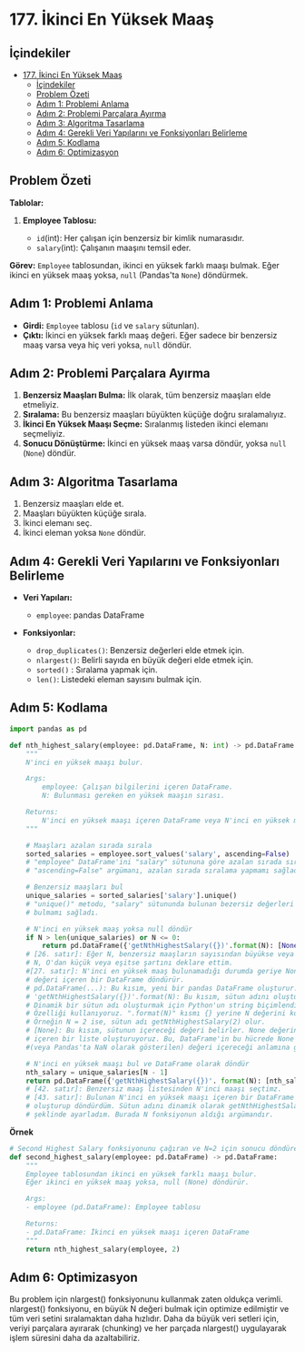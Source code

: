 # 177. İkinci En Yüksek Maaş

## İçindekiler

- [177. İkinci En Yüksek Maaş](#177-i̇kinci-en-yüksek-maaş)
  - [İçindekiler](#i̇çindekiler)
  - [Problem Özeti](#problem-özeti)
  - [Adım 1: Problemi Anlama](#adım-1-problemi-anlama)
  - [Adım 2: Problemi Parçalara Ayırma](#adım-2-problemi-parçalara-ayırma)
  - [Adım 3: Algoritma Tasarlama](#adım-3-algoritma-tasarlama)
  - [Adım 4: Gerekli Veri Yapılarını ve Fonksiyonları Belirleme](#adım-4-gerekli-veri-yapılarını-ve-fonksiyonları-belirleme)
  - [Adım 5: Kodlama](#adım-5-kodlama)
  - [Adım 6: Optimizasyon](#adım-6-optimizasyon)

## Problem Özeti

**Tablolar:**

1. **Employee Tablosu:**

    -   `id`(int): Her çalışan için benzersiz bir kimlik numarasıdır.
    -   `salary`(int): Çalışanın maaşını temsil eder.

**Görev:** `Employee` tablosundan, ikinci en yüksek farklı maaşı bulmak. Eğer ikinci en yüksek maaş yoksa, `null` (Pandas'ta `None`) döndürmek.

## Adım 1: Problemi Anlama

-   **Girdi:** `Employee` tablosu (`id` ve `salary` sütunları).
-   **Çıktı:** İkinci en yüksek farklı maaş değeri. Eğer sadece bir benzersiz maaş varsa veya hiç veri yoksa, `null` döndür.

## Adım 2: Problemi Parçalara Ayırma

1. **Benzersiz Maaşları Bulma:** İlk olarak, tüm benzersiz maaşları elde etmeliyiz.
2. **Sıralama:** Bu benzersiz maaşları büyükten küçüğe doğru sıralamalıyız.
3. **İkinci En Yüksek Maaşı Seçme:** Sıralanmış listeden ikinci elemanı seçmeliyiz.
4. **Sonucu Dönüştürme:** İkinci en yüksek maaş varsa döndür, yoksa `null` (`None`) döndür.

## Adım 3: Algoritma Tasarlama

1. Benzersiz maaşları elde et.
2. Maaşları büyükten küçüğe sırala.
3. İkinci elemanı seç.
4. İkinci eleman yoksa `None` döndür.

## Adım 4: Gerekli Veri Yapılarını ve Fonksiyonları Belirleme

-   **Veri Yapıları:**
    -   `employee`: pandas DataFrame

-   **Fonksiyonlar:**
    -   `drop_duplicates()`: Benzersiz değerleri elde etmek için.
    -   `nlargest()`: Belirli sayıda en büyük değeri elde etmek için.
    -   `sorted()` : Sıralama yapmak için.
    -   `len()`: Listedeki eleman sayısını bulmak için.

## Adım 5: Kodlama

```python
import pandas as pd

def nth_highest_salary(employee: pd.DataFrame, N: int) -> pd.DataFrame:
    """
    N'inci en yüksek maaşı bulur.

    Args:
        employee: Çalışan bilgilerini içeren DataFrame.
        N: Bulunması gereken en yüksek maaşın sırası.

    Returns:
        N'inci en yüksek maaşı içeren DataFrame veya N'inci en yüksek maaş yoksa null.
    """

    # Maaşları azalan sırada sırala
    sorted_salaries = employee.sort_values('salary', ascending=False)
    # "employee" DataFrame'ini "salary" sütununa göre azalan sırada sıraladım
    # "ascending=False" argümanı, azalan sırada sıralama yapmamı sağladı.

    # Benzersiz maaşları bul
    unique_salaries = sorted_salaries['salary'].unique()
    # "unique()" metodu, "salary" sütununda bulunan bezersiz değerleri
    # bulmamı sağladı.

    # N'inci en yüksek maaş yoksa null döndür
    if N > len(unique_salaries) or N <= 0:
        return pd.DataFrame({'getNthHighestSalary({})'.format(N): [None]})
    # [26. satır]: Eğer N, benzersiz maaşların sayısından büyükse veya
    # N, O'dan küçük veya eşitse şartını deklare ettim.
    #[27. satır]: N'inci en yüksek maaş bulunamadığı durumda geriye None 
    # değeri içeren bir DataFrame döndürür.
    # pd.DataFrame(...): Bu kısım, yeni bir pandas DataFrame oluşturur.
    # 'getNthHighestSalary({})'.format(N): Bu kısım, sütun adını oluşturur.
    # Dinamik bir sütun adı oluşturmak için Python'un string biçimlendirme
    # Özelliği kullanıyoruz. ".format(N)" kısmı {} yerine N değerini koyar.
    # Örneğin N = 2 ise, sütun adı getNthHighestSalary(2) olur.
    # [None]: Bu kısım, sütunun içereceği değeri belirler. None değerini 
    # içeren bir liste oluşturuyoruz. Bu, DataFrame'in bu hücrede None 
    #(veya Pandas'ta NaN olarak gösterilen) değeri içereceği anlamına gelir.

    # N'inci en yüksek maaşı bul ve DataFrame olarak döndür
    nth_salary = unique_salaries[N - 1]
    return pd.DataFrame({'getNthHighestSalary({})'. format(N): [nth_salary]})
    # [42. satır]: Benzersiz maaş listesinden N'inci maaşı seçtimz. 
    # [43. satır]: Bulunan N'inci en yüksek maaşı içeren bir DataFrame 
    # oluşturup döndürdüm. Sütun adını dinamik olarak getNthHighestSalary(N) 
    # şeklinde ayarladım. Burada N fonksiyonun aldığı argümandır.

```

**Örnek**

```py
# Second Highest Salary fonksiyonunu çağıran ve N=2 için sonucu döndüren kod
def second_highest_salary(employee: pd.DataFrame) -> pd.DataFrame:
    """
    Employee tablosundan ikinci en yüksek farklı maaşı bulur.
    Eğer ikinci en yüksek maaş yoksa, null (None) döndürür.

    Args:
    - employee (pd.DataFrame): Employee tablosu

    Returns:
    - pd.DataFrame: İkinci en yüksek maaşı içeren DataFrame
    """
    return nth_highest_salary(employee, 2)

```

## Adım 6: Optimizasyon
Bu problem için nlargest() fonksiyonunu kullanmak zaten oldukça verimli. nlargest() fonksiyonu, en büyük N değeri bulmak için optimize edilmiştir ve tüm veri setini sıralamaktan daha hızlıdır. Daha da büyük veri setleri için, veriyi parçalara ayırarak (chunking) ve her parçada nlargest() uygulayarak işlem süresini daha da azaltabiliriz.